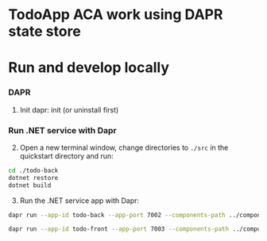# TodoApp ACA work using DAPR state store

# Run and develop locally

### DAPR

1. Init dapr: init (or uninstall first)

### Run .NET service with Dapr

2. Open a new terminal window, change directories to `./src` in the quickstart directory and run: 

<!-- STEP
name: Install .NET dependencies
-->

```bash
cd ./todo-back
dotnet restore
dotnet build
```

<!-- END_STEP -->
3. Run the .NET service app with Dapr: 

<!-- STEP
name: Run todo-back service
working_dir: ./TodoApp.Backend
-->
    
```bash
dapr run --app-id todo-back --app-port 7002 --components-path ../components -- dotnet run
```
<!-- END_STEP -->

<!-- STEP
name: Run todo-front service
working_dir: ./TodoApp.Backend
-->
    
```bash
dapr run --app-id todo-front --app-port 7003 --components-path ../components -- dotnet run
```
<!-- END_STEP -->

